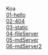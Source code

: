 Koa <br>
[01-hello](https://github.com/jj280522/ws/blob/master/code/02-koa/01-hello/app.js)<br>
[02-404](https://github.com/jj280522/ws/blob/master/code/02-koa/02-404/app.js)<br>
[03-static](https://github.com/jj280522/ws/blob/master/code/02-koa/03-static/app.js)<br>
[04-fileServer](https://github.com/jj280522/ws/blob/master/code/02-koa/04-fileServer/app.js)<br>
[05-mdServer](https://github.com/jj280522/ws/blob/master/code/02-koa/05-mdServer/app.js)<br>
[06-mdServer2](https://github.com/jj280522/ws/blob/master/code/02-koa/06-mdServer2/app.js)<br>
